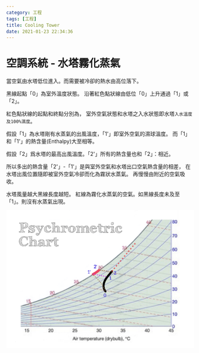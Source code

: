 ```yaml
---
category: 工程
tags: [工程]     
title: Cooling Tower
date: 2021-01-23 22:34:36
---
```


# 空調系統 - 水塔霧化蒸氣

當空氣由水塔低位進入。而需要被冷卻的熱水由高位落下。

黑線起點「0」為室外溫度狀態。
沿著紅色點狀線由低位「0」上升通過「1」或「2」。

紅色點狀線的起點和終點分別為，
室外空氣狀態和水塔之入水狀態即水塔`入水溫度及100%濕度`。

假設「1」為水塔剛有水蒸氣的出風溫度，「1'」即室外空氣的濕球溫度。
而「1」和「1'」的熱含量(Enthalpy)大至相等。

假設「2」爲水塔的最高出風溫度。「2'」所有的熱含量也和「2」：相近。

所以多出的熱含量「2'」-「1'」是與室外空氣和水塔出口空氣熱含量的相差，
在水塔出風位置隨即被室外空氣冷卻而化為霧狀水蒸氣。
再慢慢由附近的空氣吸收。

水塔風量越大黑線長度越短。
紅線為霧化水蒸氣的空氣。如黑線長度未及至「1」。則沒有水蒸氣出現。

![](../assets/img/acmv/ctpsy.png)
